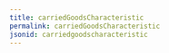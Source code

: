 ```yaml
---
title: carriedGoodsCharacteristic
permalink: carriedGoodsCharacteristic
jsonid: carriedgoodscharacteristic
---
```

